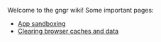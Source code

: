Welcome to the gngr wiki! Some important pages:

* [App sandboxing](app-sandboxing)
* [Clearing browser caches and data](clear-cache-data)